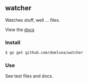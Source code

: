 watcher
-------

Watches stuff, well ... files.

View the [docs](https://godoc.org/github.com/domluna/watcher)

### Install

```sh
$ go get github.com/domluna/watcher
```

### Use

See test files and docs.
